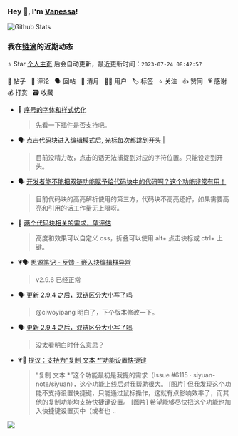 ### Hey 👋, I'm [Vanessa](http://vanessa.b3log.org/)!

![Github Stats](https://github-readme-stats.vercel.app/api?username=Vanessa219&show_icons=true)

<!--events start -->

### 我在[链滴](https://ld246.com)的近期动态

⭐️ Star [个人主页](https://github.com/Vanessa219/Vanessa219) 后会自动更新，最近更新时间：`2023-07-24 08:42:57`

📝 帖子 &nbsp; 💬 评论 &nbsp; 🗣 回帖 &nbsp; 🌙 清月 &nbsp; 👨‍💻 用户 &nbsp; 🏷️ 标签 &nbsp; ⭐️ 关注 &nbsp; 👍 赞同 &nbsp; 💗 感谢 &nbsp; 💰 打赏 &nbsp; 🗃 收藏

* 💬 [序号的字体和样式优化](https://ld246.com/article/1689903429826/comment/1690125357347#comments)

  > 先看一下插件是否支持吧。
* 🗣 [点击代码块进入编辑模式后, 光标每次都跳到开头 |](https://ld246.com/article/1670203752816/comment/1689995724826#comments)

  > 目前没精力改，点击的话无法捕捉到对应的字符位置。只能设定到开头。
* 🗣 [开发者能不能把双链功能赋予给代码块中的代码啊？这个功能非常有用！](https://ld246.com/article/1689814541220/comment/1689998358747#comments)

  > 目前代码块的高亮解析使用的第三方，代码块不高亮还好，如果需要高亮和引用的话工作量无上限呀。
* 💬 [两个代码块相关的需求，望评估](https://ld246.com/article/1689687800691/comment/1689738385682#comments)

  > 高度和效果可以自定义 css，折叠可以使用 alt+ 点击块标或 ctrl+ 上键。
* 💗🗣 [思源笔记 - 反馈 - 嵌入块编辑框异常](https://ld246.com/article/1689058162367/comment/1689073755088#comments)

  > v2.9.6 已经正常
* 🗣 [更新 2.9.4 之后，双链区分大小写了吗](https://ld246.com/article/1689207637410/comment/1689210265856#comments)

  > @ciwoyipang 明白了，下个版本修改一下。
* 🗣 [更新 2.9.4 之后，双链区分大小写了吗](https://ld246.com/article/1689207637410/comment/1689210265856#comments)

  > 没太看明白时什么意思？
* 💗📝 [提议：支持为“复制 文本 *”功能设置快捷键](https://ld246.com/article/1689152586608)

  > “复制 文本 *”这个功能最初是我提的需求（Issue #6115 · siyuan-note/siyuan），这个功能上线后对我帮助很大。 [图片] 但我发现这个功能不支持设置快捷键，只能通过鼠标操作，这就有点影响效率了，而其他的复制功能均支持快捷键设置。 [图片] 希望能够尽快把这个功能也加入快捷键设置页中（或者也 ..


<!--events end -->

<a title="Hits" target="_blank" href="https://github.com/Vanessa219/Vanessa219"><img src="https://hits.b3log.org/Vanessa219/Vanessa219.svg"></a>
